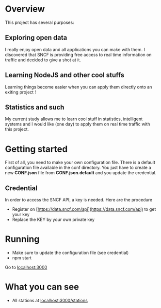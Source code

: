 # Overview
This project has several purposes: 
## Exploring open data
I really enjoy open data and all applications you can make with them. I discovered that SNCF is providing free access
to real time information on traffic and decided to give a shot at it.

## Learning NodeJS and other cool stuffs
Learning things become easier when you can apply them directly onto an exiting project !

## Statistics and such
My current study allows me to learn cool stuff in statistics, intelligent systems and I would like (one day) to apply
them on real time traffic with this project.

# Getting started
First of all, you need to make your own configuration file. There is a default configuration file available in the conf
directory. You just have to create a new **CONF.json** file from **CONF.json.default** and you update the credential.
## Credential
In order to access the SNCF API, a key is needed. Here are the procedure

- Register on [https://data.sncf.com/api](https://data.sncf.com/api) to get your key
- Replace the KEY by your own private key

# Running
- Make sure to update the configuration file (see credential)
- npm start

Go to [localhost:3000](localhost:3000)

# What you can see

- All stations at [localhost:3000/stations](localhost:3000/stations)
